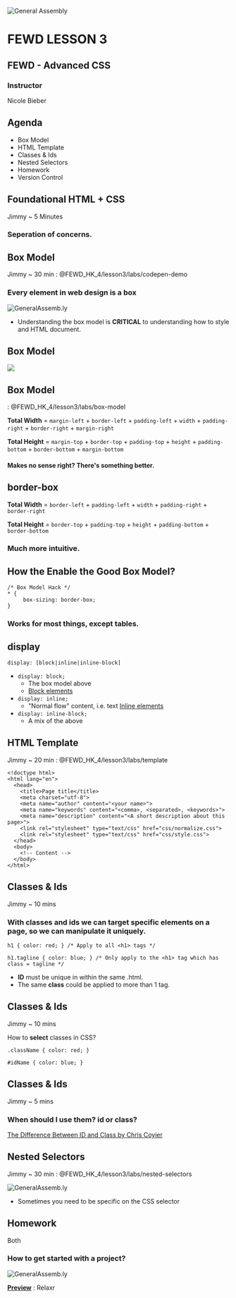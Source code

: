 ![General Assembly](../assets/images/ga.png)
# FEWD LESSON 3

## FEWD - Advanced CSS

### Instructor
Nicole Bieber



## Agenda

* Box Model
* HTML Template
* Classes & Ids
* Nested Selectors
* Homework
* Version Control



## Foundational HTML + CSS
<aside class="notes">Jimmy ~ 5 Minutes</aside>

### Seperation of concerns.



## Box Model
<aside class="notes">Jimmy ~ 30 min : @FEWD_HK_4/lesson3/labs/codepen-demo</aside>

### Every element in web design is a box
![GeneralAssemb.ly](../assets/images/icons/code_along.png)

* Understanding the box model is **CRITICAL** to understanding how to style and HTML document.



## Box Model
<aside class="notes"></aside>

![](http://www.mandalatv.net/itp/drivebys/css/lib/img/box_model.gif)



## Box Model

<aside class="notes"> : @FEWD_HK_4/lesson3/labs/box-model</aside>

**Total Width** = `margin-left` + `border-left` + `padding-left` + `width` + `padding-right` + `border-right` + `margin-right`

**Total Height** = `margin-top` + `border-top` + `padding-top` + `height` + `padding-bottom` + `border-bottom` + `margin-bottom`



#### Makes no sense right? There's something better.



## border-box

**Total Width** = `border-left` + `padding-left` + `width` + `padding-right` + `border-right`

**Total Height** = `border-top` + `padding-top` + `height` + `padding-bottom` + `border-bottom`


### Much more intuitive.



## How the Enable the Good Box Model?
```
/* Box Model Hack */
* {
     box-sizing: border-box;
}
```

### Works for most things, except tables.




## display
```
display: [block|inline|inline-block]
```

* `display: block;`
  * The box model above
  * [Block elements](https://developer.mozilla.org/en-US/docs/Web/HTML/Block-level_elements)
* `display: inline;`
  * "Normal flow" content, i.e. text
  [Inline elements](https://developer.mozilla.org/en-US/docs/Web/HTML/Inline_elemente)
* `display: inline-block;`
  * A mix of the above



## HTML Template
<aside class="notes"> Jimmy ~ 20 min : @FEWD_HK_4/lesson3/labs/template</aside>

```
<!doctype html>
<html lang="en">
  <head>
    <title>Page title</title>
    <meta charset="utf-8">
    <meta name="author" content="<your name>">
    <meta name="keywords" content="<comma>, <separated>, <keywords>">
    <meta name="description" content="<A short description about this page>">
    <link rel="stylesheet" type="text/css" href="css/normalize.css">
    <link rel="stylesheet" type="text/css" href="css/style.css">
  </head>
  <body>
    <!-- Content -->
  </body>
</html>
```



## Classes & Ids
<aside class="notes">Jimmy ~ 10 mins</aside>

### With classes and ids we can target specific elements on a page, so we can manipulate it uniquely.
```
h1 { color: red; } /* Apply to all <h1> tags */

h1.tagline { color: blue; } /* Only apply to the <h1> tag which has class = tagline */
```

* **ID** must be unique in within the same .html.
* The same **class** could be applied to more than 1 tag.



## Classes & Ids
<aside class="notes">Jimmy ~ 10 mins</aside>

How to __select__ classes in CSS?

```
.className { color: red; }

#idName { color: blue; }
```



## Classes & Ids
<aside class="notes">Jimmy ~ 5 mins</aside>

### When should I use them? id or class?

[The Difference Between ID and Class by Chris Coyier](http://css-tricks.com/the-difference-between-id-and-class/)



## Nested Selectors
<aside class="notes">Jimmy ~ 30 min : @FEWD_HK_4/lesson3/labs/nested-selectors</aside>

![GeneralAssemb.ly](../assets/images/icons/code_along.png)

* Sometimes you need to be specific on the CSS selector



## Homework
<aside class="notes">Both</aside>

### How to get started with a project?

![GeneralAssemb.ly](../assets/images/icons/exercise_icon_md.png)

**[Preview](https://github.com/nbieber/FEWD/raw/master/Week_02_Styling/Assignment/starter_code/images/relaxr_landing.jpg)** : Relaxr



<!--## Version Control-->
<!--<aside class="notes">Jimmy ~ 60 Min</aside>-->

<!--### Installation-->

<!--* Linux: [Git](https://help.github.com/articles/set-up-git)-->
<!--* Mac: [git-osx-installer](https://code.google.com/p/git-osx-installer/)-->
<!--* Mac(Alternative):[Homebrew](http://brew.sh/), [XCode](https://developer.apple.com/xcode/)-->
<!--* Windows: [GitHub on Windows](http://windows.github.com/)-->
<!--* Verify the git installation in Terminal/PowerShell-->
<!--  * `git --version`-->



<!--## Git Concepts-->
<!--<aside class="notes">-->
<!--  Jimmy ~ 10 Min-->
<!--  Provide a high-level overview of the work-flow in Git by talking about how the following items make distirbuted collaboration possible-->
<!--</aside>-->

<!--### The Hash-->
<!--### The Branch-->
<!--### The Diff-->
<!--### The Merge-->



<!--## Version Control-->
<!--<aside class="notes">-->
<!--  Help the students to fork the repository and setup the gh-pages branch-->
<!--</aside>-->

<!--* Sign-up with [GitHub](https://github.com/signup/free)-->
<!--* `fork` the [FEWD repository](https://github.com/ga-students/FEWD_HK_5)-->
<!--* Open Terminal/PowerShell and checkout the source code by-->
<!--  * `git clone https://github.com/ga-students/FEWD_HK_5.git`-->
<!--* [Pave the way](https://help.github.com/articles/making-changes) for your final project-->
<!--* Serve your website with [GitHub Pages](https://help.github.com/articles/creating-project-pages-manually)-->
<!--* [Marvel](https://github.com/) at your mastery over Git-->
<!--* ... the most complicated tool built by mankind-->
